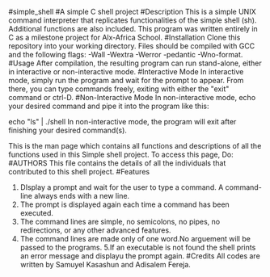 #simple_shell
#A simple C shell project
#Description
This is a simple UNIX command interpreter that replicates functionalities of the simple shell (sh). Additional functions are also included. This program was written entirely in C as a milestone project for Alx-Africa School.
#Installation
Clone this repository into your working directory. Files should be compiled with GCC and the following flags: -Wall -Wextra -Werror -pedantic -Wno-format.
#Usage
After compilation, the resulting program can run stand-alone, either in interactive or non-interactive mode.
#Interactive Mode
In interactive mode, simply run the program and wait for the prompt to appear. From there, you can type commands freely, exiting with either the "exit" command or ctrl-D.
#Non-Interactive Mode
In non-interactive mode, echo your desired command and pipe it into the program like this:

echo "ls" | ./shell In non-interactive mode, the program will exit after finishing your desired command(s).

This is the man page which contains all functions and descriptions of all the functions used in this Simple shell project. To access this page, Do:
#AUTHORS
This file contains the details of all the individuals that contributed to this shell project.
#Features
1. DIsplay a prompt and wait for the user to type a command. A command-line always ends with a new line.
2. The prompt is displayed again each time a command has been executed.
3. The command lines are simple, no semicolons, no pipes, no redirections, or any other advanced features.
4. The command lines are made only of one word.No arguement will be passed to the programs. 5.If an executable is not found the shell prints an error message and displayu the prompt again.
#Credits
All codes are written by Samuyel Kasashun and Adisalem Fereja.

